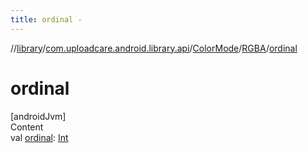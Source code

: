 ```yaml
---
title: ordinal -
---
```

//[library](../../../index.md)/[com.uploadcare.android.library.api](../../index.md)/[ColorMode](../index.md)/[RGBA](index.md)/[ordinal](ordinal.md)



# ordinal  
[androidJvm]  
Content  
val [ordinal](ordinal.md): [Int](https://kotlinlang.org/api/latest/jvm/stdlib/kotlin/-int/index.html)  



